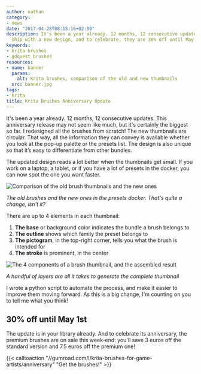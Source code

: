 ```yaml
---
author: nathan
category:
- news
date: "2017-04-28T08:15:16+02:00"
description: It's been a year already. 12 months, 12 consecutive updates. The brushes
  ship with a new design, and to celebrate, they are 30% off until May 1st!
keywords:
- krita brushes
- gdquest brushes
resources:
- name: banner
  params:
    alt: Krita brushes, comparison of the old and new thumbnails
  src: banner.jpg
tags:
- krita
title: Krita Brushes Anniversary Update
---
```


It's been a year already. 12 months, 12 consecutive updates. This anniversary release may not seem like much, but it's certainly the biggest so far. I redesigned all the brushes from scratch! The new thumbnails are circular. That way, all the information they can convey is available whether you look at the pop-up palette or the presets list. The design is also unique so that it’s easy to differentiate from other bundles.

The updated design reads a lot better when the thumbnails get small. If you work on a laptop, a tablet, or if you have a lot of presets in the docker, you can now spot the one you want faster.

![Comparison of the old brush thumbnails and the new ones](presets-docker-comparison.jpg)

*The old brushes and the new ones in the presets docker. That's quite a change, isn't it?*

There are up to 4 elements in each thumbnail:

1. **The base** or background color indicates the bundle a brush belongs to
1. **The outline** shows which family the preset belongs to
1. **The pictogram**, in the top-right corner, tells you what the brush is intended for
1. **The stroke** is prominent, in the center

![The 4 components of a brush thumbnail, and the assembled result](brush-thumbnail-components.jpg)

*A handful of layers are all it takes to generate the complete thumbnail*

I wrote a python script to automate the process, and make it easier to improve them moving forward. As this is a big change, I'm counting on you to tell me what you think!

## 30% off until May 1st

The update is in your library already. And to celebrate its anniversary, the premium brushes are on sale this week-end: you'll save 3 euros off the standard version and 7.5 euros off the premium one!

{{< calltoaction "//gumroad.com/l/krita-brushes-for-game-artists/anniversary" "Get the brushes!" >}}
